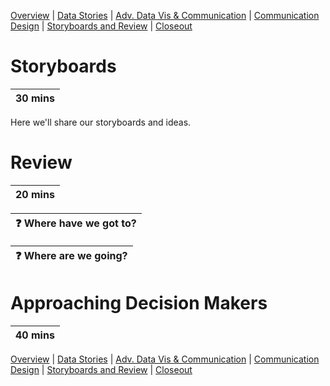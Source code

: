 [Overview](./00_overview.md) |
[Data Stories](./01_datastories.md) |
[Adv. Data Vis & Communication](./02_datavis.md) |
[Communication Design](./03_commuicationDesign.md) |
[Storyboards and Review](./04_review.md)  |
[Closeout](./05_closeout.md)

# Storyboards

| 30 mins |
| ------- |

Here we'll share our storyboards and ideas.

# Review

| 20 mins |
| ------- |

| :question: Where have we got to? |
| -------------------------------- |


| :question: Where are we going? |
| ------------------------------ |


# Approaching Decision Makers

| 40 mins |
| ------- |

[Overview](./00_overview.md) |
[Data Stories](./01_datastories.md) |
[Adv. Data Vis & Communication](./02_datavis.md) |
[Communication Design](./03_commuicationDesign.md) |
[Storyboards and Review](./04_review.md)  |
[Closeout](./05_closeout.md)
